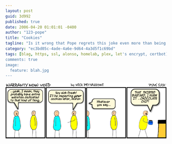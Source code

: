 ```yaml
---
layout: post
guid: 3d992
published: true
date: 2006-04-20 01:01:01 -0400
author: "123-pope"
title: "Cookies"
tagline: "Is it wrong that Pope regrets this joke even more than being a part of Circle Jerks and Fistmas?"
category: "ec3bd05c-4ade-4a6e-9d64-4a3d5f1c69bd"
tags: [blag, https, ssl, alonso, homelab, plex, let's encrypt, certbot]
comments: true
image:
  feature: blah.jpg
---
```


![](/assets/img/lol/comic15.jpg "No, seriously, fuck puns.")